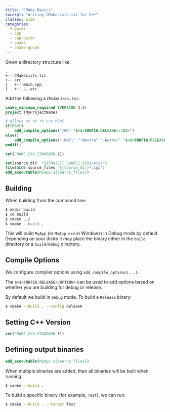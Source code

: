 ```yaml
---
title: "CMake Basics"
excerpt: "Writing CMakeLists.txt for C++"
classes: wide
categories:
  - guide
  - cpp
  - cpp-guide
  - cmake
  - cmake-guide
---
```


Given a directory structure like:
```
.
+-- CMakeLists.txt
+-- src
|   +-- main.cpp
|   +-- ...etc
```

Add the following a `CMakeLists.txt`:
```cmake
cmake_minimum_required (VERSION 3.5)
project (MyProjectName)

# Allows us to to use MSVC
if(MSVC)
    add_compile_options("/W4" "$<$<CONFIG:RELEASE>:/O2>")
else()
    add_compile_options("-Wall" "-Wextra" "-Werror" "$<$<CONFIG:RELEASE>:-O3>")
endif()

set(CMAKE_CXX_STANDARD 11)

set(source_dir  "${PROJECT_SOURCE_DIR}/src/")
file(GLOB source_files "${source_dir}*.cpp")
add_executable(MyApp ${source_files})
```

## Building

When building from the command line:
```bash
$ mkdir build
$ cd build
$ cmake ../
$ cmake --build .
```

This will build `MyApp` (or `MyApp.exe` in Windows) in Debug mode by default. Depending on your distro it may place the binary either in the `build` directory or a `build/Debug` directory.

## Compile Options

We configure compiler options using `add_compile_options(...)`.

The `$<$<CONFIG:RELEASE>:OPTION>` can be used to add options based on whether you are building for debug or release.

By default we build in `Debug` mode. To build a `Release` binary:
```bash
$ cmake --build . --config Release
```

## Setting C++ Version

```cmake
set(CMAKE_CXX_STANDARD 11)
```

## Defining output binaries

```cmake
add_executable(MyApp ${source_files})
```

When multiple binaries are added, then all binaries will be built when running:
```bash
$ cmake --build .
```

To build a specific binary (for example, `Test`), we can run:
```bash
$ cmake --build . --target Test
```